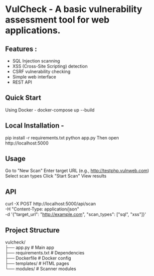 # VulCheck - A basic vulnerability assessment tool for web applications.

## Features : 
  - SQL Injection scanning
  - XSS (Cross-Site Scripting) detection
  - CSRF vulnerability checking
  - Simple web interface
  - REST API

## Quick Start
  Using Docker - 
    docker-compose up --build
## Local Installation -
  pip install -r requirements.txt
  python app.py
  Then open http://localhost:5000

## Usage
  Go to "New Scan"
  Enter target URL (e.g., http://testphp.vulnweb.com)
  Select scan types
  Click "Start Scan"
  View results
  
## API
curl -X POST http://localhost:5000/api/scan \
  -H "Content-Type: application/json" \
  -d '{"target_url": "http://example.com", "scan_types": ["sql", "xss"]}'

## Project Structure

vulcheck/<br>
├── app.py              # Main app <br>
├── requirements.txt    # Dependencies <br>
├── Dockerfile         # Docker config <br>
├── templates/         # HTML pages <br>
└── modules/           # Scanner modules <br>



